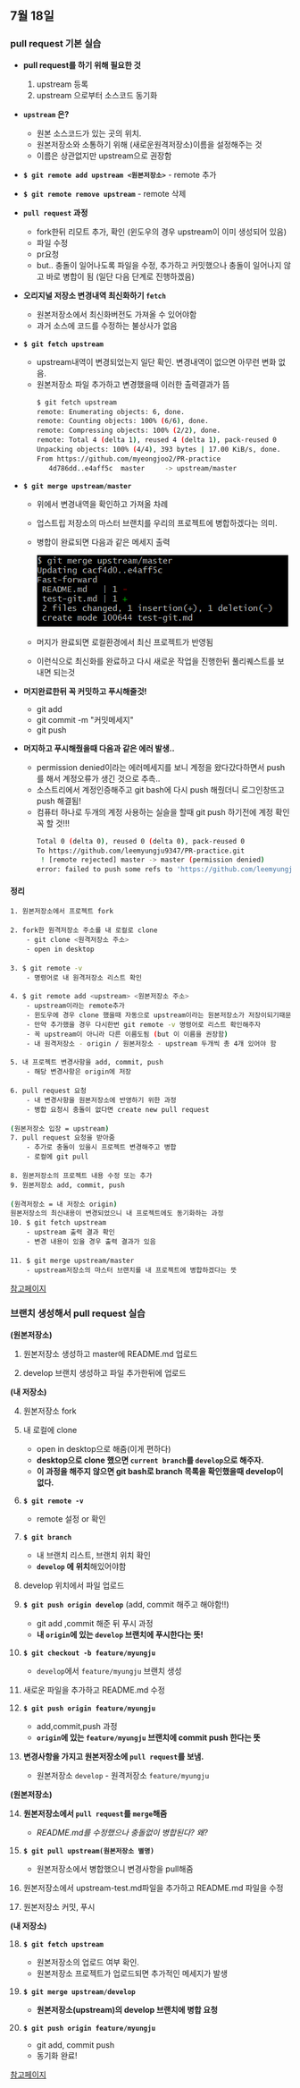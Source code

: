 ## 7월 18일
### pull request 기본 실습
- **pull request를 하기 위해 필요한 것**
	1. upstream 등록
	2. upstream 으로부터 소스코드 동기화

- **```upstream``` 은?**
	- 원본 소스코드가 있는 곳의 위치.
	- 원본저장소와 소통하기 위해 (새로운원격저장소)이름을 설정해주는 것
	- 이름은 상관없지만 upstream으로 권장함

- **``` $ git remote add upstream <원본저장소> ```** - remote 추가
	

- **```$ git remote remove upstream```** - remote 삭제
 

- **```pull request``` 과정**
	- fork한뒤 리모트 추가, 확인 (윈도우의 경우 upstream이 이미 생성되어 있음)
	- 파일 수정
	- pr요청
	- but.. 충돌이 일어나도록 파일을 수정, 추가하고 커밋했으나 충돌이 일어나지 않고 바로 병합이 됨 (일단 다음 단계로 진행하겠음)

- **오리지널 저장소 변경내역 최신화하기 ```fetch```**
	- 원본저장소에서 최신화버전도 가져올 수 있어야함
	- 과거 소스에 코드를 수정하는 불상사가 없음

- **```$ git fetch upstream```**
	- upstream내역이 변경되었는지 일단 확인. 변경내역이 없으면 아무런 변화 없음. 
	- 원본저장소 파일 추가하고 변경했을때 이러한 출력결과가 뜸
		```bash
		$ git fetch upstream
		remote: Enumerating objects: 6, done.
		remote: Counting objects: 100% (6/6), done.
		remote: Compressing objects: 100% (2/2), done.
		remote: Total 4 (delta 1), reused 4 (delta 1), pack-reused 0
		Unpacking objects: 100% (4/4), 393 bytes | 17.00 KiB/s, done.
		From https://github.com/myeongjoo2/PR-practice
		   4d786dd..e4aff5c  master     -> upstream/master
		 ```
- **```$ git merge upstream/master```**
	- 위에서 변경내역을 확인하고 가져올 차례
	- 업스트립 저장소의 마스터 브랜치를 우리의 프로젝트에 병합하겠다는 의미.
	- 병합이 완료되면 다음과 같은 메세지 출력
	
		<img src="./images/upstreammerge.PNG">

	- 머지가 완료되면 로컬환경에서 최신 프로젝트가 반영됨
	- 이런식으로 최신화를 완료하고 다시 새로운 작업을 진행한뒤 풀리퀘스트를 보내면 되는것

- **머지완료한뒤 꼭 커밋하고 푸시해줄것!**
	- git add 
	- git commit -m "커밋메세지"
	- git push

- **머지하고 푸시해줬을때 다음과 같은 에러 발생..**
	- permission denied이라는 에러메세지를 보니 계정을 왔다갔다하면서 push를 해서 계정오류가 생긴 것으로 추측..
	- 소스트리에서 계정인증해주고 git bash에 다시 push 해줬더니 로그인창뜨고 push 해결됨!
	- 컴퓨터 하나로 두개의 계정 사용하는 실슬을 할때 git push 하기전에 계정 확인 꼭 할 것!!!
		```bash
		Total 0 (delta 0), reused 0 (delta 0), pack-reused 0
		To https://github.com/leemyungju9347/PR-practice.git
		 ! [remote rejected] master -> master (permission denied)
		error: failed to push some refs to 'https://github.com/leemyungju9347/PR-practice.git'
		```

#### 정리
``` bash
1. 원본저장소에서 프로젝트 fork

2. fork한 원격저장소 주소를 내 로컬로 clone
	- git clone <원격저장소 주소>
	- open in desktop
	
3. $ git remote -v 
	- 명령어로 내 원격저장소 리스트 확인
	
4. $ git remote add <upstream> <원본저장소 주소>
	- upstream이라는 remote추가
	- 윈도우에 경우 clone 했을때 자동으로 upstream이라는 원본저장소가 저장이되기때문에 생략가능
	- 만약 추가했을 경우 다시한번 git remote -v 명령어로 리스트 확인해주자
	- 꼭 upstream이 아니라 다른 이름도됨 (but 이 이름을 권장함)
	- 내 원격저장소 - origin / 원본저장소 - upstream 두개씩 총 4개 있어야 함
	
5. 내 프로젝트 변경사항을 add, commit, push 
	- 해당 변경사항은 origin에 저장

6. pull request 요청
	- 내 변경사항을 원본저장소에 반영하기 위한 과정  
	- 병합 요청시 충돌이 없다면 create new pull request

(원본저장소 입장 = upstream)
7. pull request 요청을 받아줌
	- 추가로 충돌이 있을시 프로젝트 변경해주고 병합
	- 로컬에 git pull
	
8. 원본저장소의 프로젝트 내용 수정 또는 추가
9. 원본저장소 add, commit, push

(원격저장소 = 내 저장소 origin) 
원본저장소의 최신내용이 변경되었으니 내 프로젝트에도 동기화하는 과정
10. $ git fetch upstream
	- upstream 출력 결과 확인
	- 변경 내용이 있을 경우 출력 결과가 있음

11. $ git merge upstream/master
	- upstream저장소의 마스터 브랜치를 내 프로젝트에 병합하겠다는 뜻
 ```
[참고페이지](https://playinlion.tistory.com/29)


### 브랜치 생성해서 pull request 실습

**(원본저장소)**

1. 원본저장소 생성하고 master에 README.md 업로드

3. develop 브랜치 생성하고 파일 추가한뒤에 업로드

**(내 저장소)**

4. 원본저장소 fork

5. 내 로컬에 clone 
	- open in desktop으로 해줌(이게 편하다)
	- **desktop으로 clone 했으면 ```current branch```를 ```develop```으로 해주자.**
	- **이 과정을 해주지 않으면 git bash로 branch 목록을 확인했을때 develop이 없다.**

6. **```$ git remote -v```**
	- remote 설정 or 확인

7. **```$ git branch```**
	- 내 브랜치 리스트, 브랜치 위치 확인 
	- **```develop``` 에 위치**해있어야함

8. develop 위치에서 파일 업로드

9. **```$ git push origin develop```** (add, commit 해주고 해야함!!)
	- git add ,commit 해준 뒤 푸시 과정
	- **내 ```origin```에 있는 ```develop``` 브랜치에 푸시한다는 뜻!**

10. **```$ git checkout -b feature/myungju```**

	- ```develop```에서 ```feature/myungju``` 브랜치 생성

11. 새로운 파일을 추가하고 README.md 수정

12. **```$ git push origin feature/myungju```**
	- add,commit,push 과정
	- **```origin```에 있는 ```feature/myungju``` 브랜치에 commit push 한다는 뜻**

13. **변경사항을 가지고 원본저장소에 ```pull request```를 보냄.**
	- 원본저장소 ```develop``` - 원격저장소 ```feature/myungju```

**(원본저장소)**

14. **원본저장소에서 ```pull request```를 ```merge```해줌**
	- *README.md를 수정했으나 충돌없이 병합된다? 왜?*

15. **```$ git pull upstream(원본저장소 별명)```**
	- 원본저장소에서 병합했으니 변경사항을 pull해줌

16. 원본저장소에서 upstream-test.md파일을 추가하고 README.md 파일을 수정

17. 원본저장소 커밋, 푸시

**(내 저장소)**

18. **```$ git fetch upstream```**
	- 원본저장소의 업로드 여부 확인.
	- 원본저장소 프로젝트가 업로드되면 추가적인 메세지가 발생

19. **```$ git merge upstream/develop```**
	- **원본저장소(upstream)의 develop 브랜치에 병합 요청**

20. **```$ git push origin feature/myungju```**
	- git add, commit push
	- 동기화 완료!

[참고페이지](https://wayhome25.github.io/git/2017/07/08/git-first-pull-request-story/)
